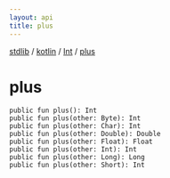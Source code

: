```yaml
---
layout: api
title: plus
---
```

[stdlib](../../index.html) / [kotlin](../index.html) / [Int](index.html) / [plus](plus.html)

# plus

```
public fun plus(): Int
public fun plus(other: Byte): Int
public fun plus(other: Char): Int
public fun plus(other: Double): Double
public fun plus(other: Float): Float
public fun plus(other: Int): Int
public fun plus(other: Long): Long
public fun plus(other: Short): Int
```
